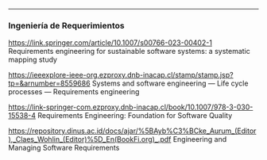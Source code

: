 <hr>

### Ingeniería de Requerimientos

https://link.springer.com/article/10.1007/s00766-023-00402-1
Requirements engineering for sustainable software systems: a systematic mapping study

https://ieeexplore-ieee-org.ezproxy.dnb-inacap.cl/stamp/stamp.jsp?tp=&arnumber=8559686
Systems and software engineering — Life cycle processes — Requirements engineering

https://link-springer-com.ezproxy.dnb-inacap.cl/book/10.1007/978-3-030-15538-4
Requirements Engineering: Foundation for Software Quality

https://repository.dinus.ac.id/docs/ajar/%5BAyb%C3%BCke_Aurum_(Editor),_Claes_Wohlin_(Editor)%5D_En(BookFi.org)_.pdf
Engineering and Managing Software Requirements